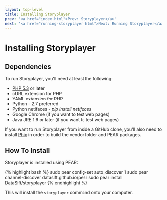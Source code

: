 ```yaml
---
layout: top-level
title: Installing Storyplayer
prev: '<a href="index.html">Prev: Storyplayer</a>'
next: '<a href="running-storyplayer.html">Next: Running Storyplayer</a>'
---
```


# Installing Storyplayer

## Dependencies

To run Storyplayer, you'll need at least the following:

* [PHP 5.3](http://php.net) or later
* cURL extension for PHP
* YAML extension for PHP
* Python - 2.7 preferred
* Python netifaces - _pip install netifaces_
* Google Chrome (if you want to test web pages)
* Java JRE 1.6 or later (if you want to test web pages)

If you want to run Storyplayer from inside a GitHub clone, you'll also need to install [Phix](http://phix-project.org) in order to build the vendor folder and PEAR packages.

## How To Install

Storyplayer is installed using PEAR:

{% highlight bash %}
sudo pear config-set auto_discover 1
sudo pear channel-discover datasift.github.io/pear
sudo pear install DataSift/storyplayer
{% endhighlight %}

This will install the <code>storyplayer</code> command onto your computer.